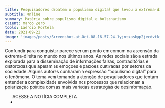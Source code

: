 ```yaml
---
title: Pesquisadores debatem o populismo digital que levou a extrema-direita ao poder
subtitle: Online
summary: Matéria sobre populismo digital e bolsonarismo
client: Marco Zero
tools: Laércio Portela
date: 2021-09-22
image: 'images/posts/Screenshot-at-Oct-08-16-57-24-1yjntxasbpp2jecdvtkibr7cwwg7w96ucg78eefd6stg.png'
---
```


Confundir para conquistar parece ser um ponto em comum na ascensão da extrema-direita no mundo nos últimos anos. As redes sociais são a estrada explorada para a disseminação de informações falsas, contraditórias e distorcidas que apelam às emoções e paixões cultivadas por setores da sociedade. Alguns autores cunharam a expressão “populismo digital” para o fenômeno. O tema vem tomando a atenção de pesquisadores que tentam entender a complexidade envolvida nos processos que relacionam a polarização política com as mais variadas estratégias de desinformação.

<div class="post__share"><ul class="share__list list-reset">ACESSE A NOTÍCIA COMPLETA<li class="share__item" style="margin-left: 10px"><a class="share__link share__facebook" style="background: #fa5657" href="https://marcozero.org/pesquisadores-debatem-o-populismo-digital-que-levou-a-extrema-direita-ao-poder/ 
onclick=window.open(this.href, 'pop-up', 'left=20,top=20,width=500,height=500,toolbar=1,resizable=0'); return false;" title="Link" rel="nofollow"><i class="fa-solid fa-link"></i></a></li></ul></div>
<!-- <div class="gallery-box"><div class="gallery"><img src="/clipping/images/example-1.jpg" loading="lazy" alt="Project"><img src="/clipping/images/example-2.jpg" loading="lazy" alt="Project"></div><em>Gallery / <a href="https://www.freepik.com/" target="_blank">Freepic</a></em></div> -->